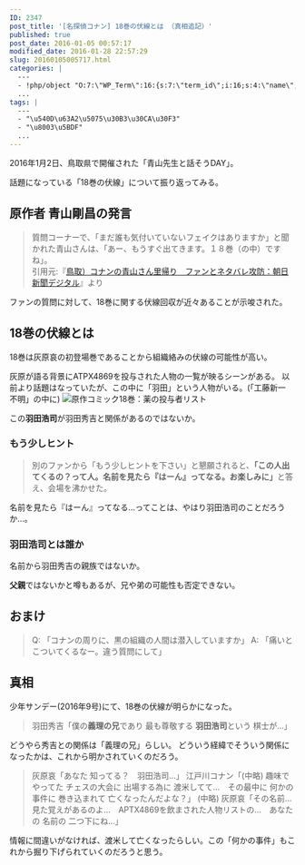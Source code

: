 ```yaml
---
ID: 2347
post_title: '[名探偵コナン] 18巻の伏線とは （真相追記）'
published: true
post_date: 2016-01-05 00:57:17
modified_date: 2016-01-28 22:57:29
slug: 20160105005717.html
categories: |
  ---
  - !php/object "O:7:\"WP_Term\":16:{s:7:\"term_id\";i:16;s:4:\"name\";s:18:\"\u540D\u63A2\u5075\u30B3\u30CA\u30F3\";s:4:\"slug\";s:15:\"detective-conan\";s:10:\"term_group\";i:0;s:16:\"term_taxonomy_id\";i:16;s:8:\"taxonomy\";s:8:\"category\";s:11:\"description\";s:63:\"\u540D\u63A2\u5075\u30B3\u30CA\u30F3\u306B\u95A2\u3059\u308B\u8ABF\u67FB\u60C5\u5831\u3084\u8003\u5BDF\u306B\u3064\u3044\u3066\";s:6:\"parent\";i:0;s:5:\"count\";i:55;s:6:\"filter\";s:3:\"raw\";s:6:\"cat_ID\";i:16;s:14:\"category_count\";i:55;s:20:\"category_description\";s:63:\"\u540D\u63A2\u5075\u30B3\u30CA\u30F3\u306B\u95A2\u3059\u308B\u8ABF\u67FB\u60C5\u5831\u3084\u8003\u5BDF\u306B\u3064\u3044\u3066\";s:8:\"cat_name\";s:18:\"\u540D\u63A2\u5075\u30B3\u30CA\u30F3\";s:17:\"category_nicename\";s:15:\"detective-conan\";s:15:\"category_parent\";i:0;}"
  ...
tags: |
  ---
  - "\u540D\u63A2\u5075\u30B3\u30CA\u30F3"
  - "\u8003\u5BDF"
  ...
---
```

2016年1月2日、鳥取県で開催された「青山先生と話そうDAY」。

話題になっている「18巻の伏線」について振り返ってみる。
<!--more-->
<h2>原作者 青山剛昌の発言</h2>
<blockquote>質問コーナーで、「まだ誰も気付いていないフェイクはありますか」と聞かれた青山さんは、「あー、もうすぐ出てきます。１８巻（の中）ですね」。

<footer>引用元:『<a href="http://www.asahi.com/articles/ASJ124638J12PUUB002.html" target="_blank">鳥取）コナンの青山さん里帰り　ファンとネタバレ攻防：朝日新聞デジタル</a>』より</footer></blockquote>
ファンの質問に対して、18巻に関する伏線回収が近々あることが示唆された。
<h2>18巻の伏線とは</h2>
18巻は灰原哀の初登場巻であることから組織絡みの伏線の可能性が高い。

灰原が語る背景にATPX4869を投与された人物の一覧が映るシーンがある。
以前より話題はなっていたが、この中に「羽田」という人物がいる。(「工藤新一　不明」の中に)
<img src="//b.0218.jp/images/conan-no18.png" alt="原作コミック18巻：薬の投与者リスト" />

この<b>羽田浩司</b>が羽田秀吉と関係があるのではないか。
<h3>もう少しヒント</h3>
<blockquote>別のファンから「もう少しヒントを下さい」と懇願されると、<b>「この人出てくるの？って人。名前を見たら『はーん』ってなる。お楽しみに」</b>と答え、会場を沸かせた。</blockquote>
名前を見たら『はーん』ってなる…ってことは、やはり羽田浩司のことだろうか…。
<h3>羽田浩司とは誰か</h3>
名前から羽田秀吉の親族ではないか。

<strong>父親</strong>ではないかと噂もあるが、兄や弟の可能性も否定できない。
<h2>おまけ</h2>

> Q: 「コナンの周りに、黒の組織の人間は潜入していますか」
> A: 「痛いとこついてくるなー。違う質問にして」

<h2>真相</h2>
少年サンデー(2016年9号)にて、18巻の伏線が明らかになった。

<blockquote>羽田秀吉「僕の<b>義理の兄</b>であり 最も尊敬する <b>羽田浩司</b>という 棋士が…」</blockquote>

どうやら秀吉との関係は「義理の兄」らしい。
どういう経緯でそういう関係になったかは、これから明かされていくのだろう。

<blockquote>灰原哀「あなた 知ってる？　羽田浩司…」
江戸川コナン「(中略) 趣味でやってた チェスの大会に 出場する為に 渡米してて…　その最中に 何かの事件に 巻き込まれて 亡くなったんだよな？」
(中略)
灰原哀「その名前… 見た覚えがあるのよ…　APTX4869を飲まされた人物リストの…　あなたの 名前の 二つ下にね…」</blockquote>

情報に間違いがなければ、渡米して亡くなったらしい。この「何かの事件」もこれから掘り下げられていくのだろうと思う。